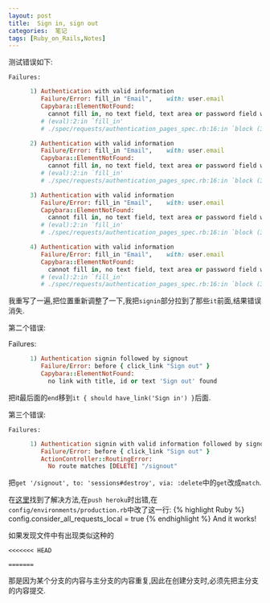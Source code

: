 ```yaml
---
layout: post
title:  Sign in, sign out
categories:  笔记
tags: [Ruby_on_Rails,Notes]
---
```


测试错误如下:

	Failures:
```ruby
	  1) Authentication with valid information 
	     Failure/Error: fill_in "Email",    with: user.email
	     Capybara::ElementNotFound:
	       cannot fill in, no text field, text area or password field with id, name, or label 'Email' found
	     # (eval):2:in `fill_in'
	     # ./spec/requests/authentication_pages_spec.rb:16:in `block (3 levels) in <top (required)>'

	  2) Authentication with valid information 
	     Failure/Error: fill_in "Email",    with: user.email
	     Capybara::ElementNotFound:
	       cannot fill in, no text field, text area or password field with id, name, or label 'Email' found
	     # (eval):2:in `fill_in'
	     # ./spec/requests/authentication_pages_spec.rb:16:in `block (3 levels) in <top (required)>'

	  3) Authentication with valid information 
	     Failure/Error: fill_in "Email",    with: user.email
	     Capybara::ElementNotFound:
	       cannot fill in, no text field, text area or password field with id, name, or label 'Email' found
	     # (eval):2:in `fill_in'
	     # ./spec/requests/authentication_pages_spec.rb:16:in `block (3 levels) in <top (required)>'

	  4) Authentication with valid information 
	     Failure/Error: fill_in "Email",    with: user.email
	     Capybara::ElementNotFound:
	       cannot fill in, no text field, text area or password field with id, name, or label 'Email' found
	     # (eval):2:in `fill_in'
	     # ./spec/requests/authentication_pages_spec.rb:16:in `block (3 levels) in <top (required)>'
```
我重写了一遍,把位置重新调整了一下,我把`signin`部分拉到了那些`it`前面,结果错误消失.

第二个错误:

Failures:

```ruby
	  1) Authentication signin followed by signout 
	     Failure/Error: before { click_link "Sign out" }
	     Capybara::ElementNotFound:
	       no link with title, id or text 'Sign out' found
```
把it最后面的`end`移到`it { should have_link('Sign in') }`后面.

第三个错误:

	Failures:

```ruby
	  1) Authentication signin with valid information followed by signout 
	     Failure/Error: before { click_link "Sign out" }
	     ActionController::RoutingError:
	       No route matches [DELETE] "/signout"
```

把`get '/signout', to: 'sessions#destroy', via: :delete`中的`get`改成`match`.

在[这里](http://stackoverflow.com/questions/10513450/were-sorry-but-something-went-wrong-with-rails-apache-passenger)找到了解决方法,在`push heroku`时出错,在`config/environments/production.rb`中改了这一行:
{% highlight Ruby %}
config.consider_all_requests_local       = true
{% endhighlight %}
And it works!

如果发现文件中有出现类似这种的

	<<<<<<< HEAD
	  	
	=======

那是因为某个分支的内容与主分支的内容重复,因此在创建分支时,必须先把主分支的内容提交.
